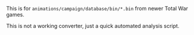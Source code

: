 This is for `animations/campaign/database/bin/*.bin` from newer Total War games.

This is not a working converter, just a quick automated analysis script.
